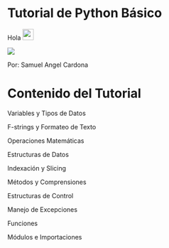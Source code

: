 # Tutorial de Python Básico

Hola <img src="https://media.giphy.com/media/hvRJCLFzcasrR4ia7z/giphy.gif" width="25px">
<p align="left">
<img src="https://readme-typing-svg.herokuapp.com/?lines=Bienvenido+a+mi+tutorial&center=true&width=360&height=30">
</p>

Por: Samuel Angel Cardona

# Contenido del Tutorial

Variables y Tipos de Datos

F-strings y Formateo de Texto

Operaciones Matemáticas

Estructuras de Datos

Indexación y Slicing

Métodos y Comprensiones

Estructuras de Control

Manejo de Excepciones

Funciones

Módulos e Importaciones

